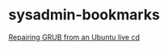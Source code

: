 sysadmin-bookmarks
==================

[Repairing GRUB from an Ubuntu live cd](http://howtoubuntu.org/how-to-repair-restore-reinstall-grub-2-with-a-ubuntu-live-cd)
